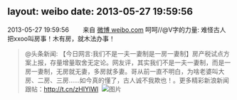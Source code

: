 layout: weibo
date: 2013-05-27 19:59:56
---
<meta name="referrer" content="no-referrer" />

2013-05-27 19:59:56  &nbsp;&nbsp;&nbsp;&nbsp;&nbsp;&nbsp; 来自 <a href="http://weibo.com/" rel="nofollow">微博 weibo.com</a>
呵呵//@V字的力量: 难怪古人把xxoo叫房事！木有房，就木法办事！
>  @头条新闻: 【今日网言:我们不是一夫一妻制是一房一妻制】房产税试点方案上报，存量增量取舍无定论。网友评，其实我们不是一夫一妻制，而是一房一妻制，无房就无妻，多房就多妻。哥从前一直不明白，为啥老婆叫大房、二房、三房……如今真的懂了，古人诚不我欺也！。更多精彩新浪新闻跟帖：http://t.cn/zHIYIWl ​​​
>  ![图片](https://ww4.sinaimg.cn/large/60718250jw1e531jlxfsij20dw09hgm9.jpg)
